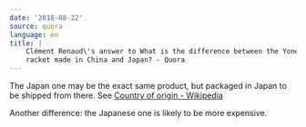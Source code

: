 ```yaml
---
date: '2018-08-22'
source: quora
language: en
title: |
    Clément Renaud\'s answer to What is the difference between the Yonex
    racket made in China and Japan? - Quora
---
```


The Japan one may be the exact same product, but packaged in Japan to be
shipped from there. See [Country of origin -
Wikipedia](https://en.m.wikipedia.org/wiki/Country_of_origin)

Another difference: the Japanese one is likely to be more expensive.

